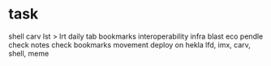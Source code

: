 # task
shell
carv
lst > lrt
daily tab
bookmarks
interoperability infra
blast eco
pendle
check notes
check bookmarks
movement
deploy on hekla
lfd, imx, carv, shell, meme
